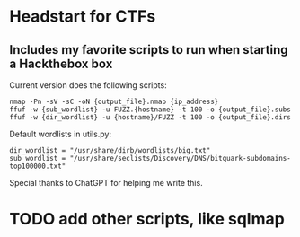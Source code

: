 # Headstart for CTFs

## Includes my favorite scripts to run when starting a Hackthebox box

Current version does the following scripts:

```
nmap -Pn -sV -sC -oN {output_file}.nmap {ip_address}
ffuf -w {sub_wordlist} -u FUZZ.{hostname} -t 100 -o {output_file}.subs
ffuf -w {dir_wordlist} -u {hostname}/FUZZ -t 100 -o {output_file}.dirs
```

Default wordlists in utils.py:
```
dir_wordlist = "/usr/share/dirb/wordlists/big.txt"
sub_wordlist = "/usr/share/seclists/Discovery/DNS/bitquark-subdomains-top100000.txt"
```

Special thanks to ChatGPT for helping me write this. 


# TODO add other scripts, like sqlmap 
